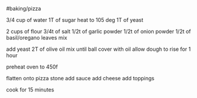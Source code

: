 #baking/pizza

3/4 cup of water
1T of sugar
heat to 105 deg
1T of yeast

2 cups of flour
3/4t of salt
1/2t of garlic powder
1/2t of onion powder
1/2t of basil/oregano leaves
mix

add yeast
2T of olive oil
mix until ball
cover with oil
allow dough to rise for 1 hour

preheat oven to 450f

flatten onto pizza stone
add sauce
add cheese
add toppings

cook for 15 minutes